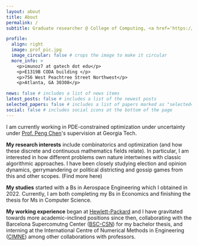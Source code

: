 ```yaml
---
layout: about
title: About
permalink: /
subtitle: Graduate researcher @ College of Computing, <a href='https://www.cc.gatech.edu/'>GT</a>. 

profile:
  align: right
  image: prof_pic.jpg
  image_circular: false # crops the image to make it circular
  more_info: >
    <p>imunoz7 at gatech dot edu</p>
    <p>E1319B CODA building </p>
    <p>756 West Peachtree Street Northwest</p>
    <p>Atlanta, GA 30308</p>

news: false # includes a list of news items
latest_posts: false # includes a list of the newest posts
selected_papers: false # includes a list of papers marked as "selected={true}"
social: false # includes social icons at the bottom of the page
---
```


I am currently working in PDE-constrained optimization under uncertainty under [Prof. Peng Chen](https://faculty.cc.gatech.edu/~pchen402/)'s supervision at Georgia Tech.

__My research interests__ include combinatorics and optimization (and how these discrete and continuous mathematics fields relate). In particular, I am interested in how different problems own nature intertwines with classic algorithmic approaches. 
I have been closely studying election and opinion dynamics, gerrymandering or political districting and gossip games from this and other scopes. (Find more here)

__My studies__ started with a Bs in Aerospace Engineering which I obtained in 2022. Currently, I am both completing my Bs in Economics and finishing the thesis for Ms in Computer Science.

__My working experience__ began at [Hewlett-Packard](https://www.hp.com/us-en/hp-labs/research/overview.html) and I have gravitated towards more academic-inclined positions since then, collaborating with the Barcelona Supercomutng Center ([BSC-CSN](https://www.bsc.es/)) for my bachelor thesis, and interning at the International Centre of Numerical Methods in Engineering ([CIMNE](https://www.cimne.com/)) among other collaborations with professors.

<!--- 
I was also an active member of the ? during my undergraduate, was class representative all years, tresaurer of the student's union, mentor for first year students and student representaive in different faculty govern comissions.

# Write your biography here. Tell the world about yourself. Link to your favorite [subreddit](http://reddit.com). You can put a picture in, too. The code is already in, just name your picture `prof_pic.jpg` and put it in the `img/` folder.

# Put your address / P.O. box / other info right below your picture. You can also disable any of these elements by editing `profile` property of the YAML header of your `_pages/about.md`. Edit `_bibliography/papers.bib` and Jekyll will render your [publications page](/al-folio/publications/) automatically.

# Link to your social media connections, too. This theme is set up to use [Font Awesome icons](https://fontawesome.com/) and [Academicons](https://jpswalsh.github.io/academicons/), like the ones below. Add your Facebook, Twitter, LinkedIn, Google Scholar, or just disable all of them.
--->
